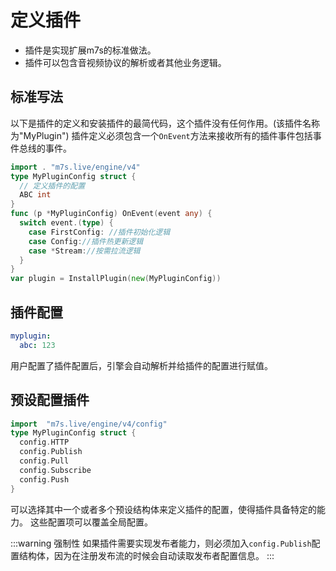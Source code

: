 # 定义插件

- 插件是实现扩展m7s的标准做法。
- 插件可以包含音视频协议的解析或者其他业务逻辑。

## 标准写法

以下是插件的定义和安装插件的最简代码，这个插件没有任何作用。(该插件名称为"MyPlugin")
插件定义必须包含一个`OnEvent`方法来接收所有的插件事件包括事件总线的事件。
```go
import . "m7s.live/engine/v4"
type MyPluginConfig struct {
  // 定义插件的配置
  ABC int
}
func (p *MyPluginConfig) OnEvent(event any) {
  switch event.(type) {
    case FirstConfig: //插件初始化逻辑
    case Config://插件热更新逻辑
    case *Stream://按需拉流逻辑
  }
}
var plugin = InstallPlugin(new(MyPluginConfig))
```

## 插件配置

```yaml
myplugin:
  abc: 123
```
用户配置了插件配置后，引擎会自动解析并给插件的配置进行赋值。

## 预设配置插件

```go
import 	"m7s.live/engine/v4/config"
type MyPluginConfig struct {
  config.HTTP
  config.Publish
  config.Pull
  config.Subscribe
  config.Push
}
```
可以选择其中一个或者多个预设结构体来定义插件的配置，使得插件具备特定的能力。
这些配置项可以覆盖全局配置。

:::warning 强制性
如果插件需要实现发布者能力，则必须加入`config.Publish`配置结构体，因为在注册发布流的时候会自动读取发布者配置信息。
:::
